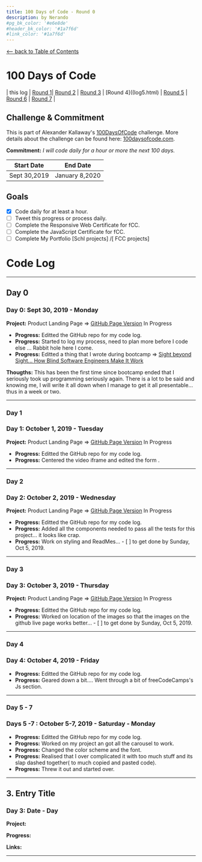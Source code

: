 ```yaml
---
title: 100 Days of Code - Round 0
description: by Nerando
#pg_bk_color: '#e6e8de'
#header_bk_color: '#1a7f6d'
#link_color: '#1a7f6d'
---
```

<!-- markdownlint-disable MD022 MD024 MD032 MD033 -->


<p class="toc"><a href="./index.html">&lt;– back to Table of Contents</a></p>

# 100 Days of Code

 | this log | [Round 1](https://github.com/Nerajno/100-days-log/blob/master/docs/log2.md)| [Round 2](log3.html) | [Round 3](log4.html) | [Round 4]((log5.html) | [Round 5](log6.html) | [Round 6](log6.html) | [Round 7](log7.html) |

## Challenge & Commitment
This is part of Alexander Kallaway's [100DaysOfCode](https://github.com/Kallaway/100-days-of-code "the official repo") challenge. More details about the challenge can be found here: [100daysofcode.com](http://100daysofcode.com/ "100daysofcode.com").

**Commitment:** *I will code daily for a hour or more  the next 100 days.*

|  Start Date   | End Date     |
| ------------- | ------------ |
| Sept 30,2019 | January 8,2020 |

## Goals

- [x] Code daily for at least a hour. 
- [ ] Tweet this progress or process daily.
- [ ] Complete the Responsive Web Certificate for fCC. 
- [ ] Complete the JavaScript Certificate for fCC.
- [ ] Complete My Portfolio [Schl projects] /[ FCC projects]

# Code Log

---

## Day 0
### Day 0: Sept 30, 2019 - Monday

**Project:** Product Landing Page => [GitHub Page Version](https://nerajno.github.io/fCC_Product_Landing_Page/) In Progress

+ **Progress:** Editted the GitHub repo for my code log.
+ **Progress:** Started to log my process, need to plan more before I code else ... Rabbit hole here I come.
+ **Progress:** Editted a thing that I wrote during bootcamp => [Sight beyond Sight... How Blind Software Engineers Make It Work](https://dev.to/nerajno/sight-beyond-sight-how-blind-software-engineers-make-it-work-4lo0)

**Thougths:** This has been the first time since bootcamp ended that I seriously took up programming seriously again. There is a lot to be said and knowing me, I will write it all down when I manage to get it all presentable... thus in a week or two.    


---

### Day 1 
### Day 1: October 1, 2019 - Tuesday

**Project:** Product Landing Page => [GitHub Page Version](https://nerajno.github.io/fCC_Product_Landing_Page/) In Progress

+ **Progress:** Editted the GitHub repo for my code log. 
+ **Progress:** Centered the video iframe and edited the form .

---
### Day 2
### Day 2: October 2, 2019 - Wednesday

**Project:** Product Landing Page => [GitHub Page Version](https://nerajno.github.io/fCC_Product_Landing_Page/) In Progress

+ **Progress:** Editted the GitHub repo for my code log. 
+ **Progress:** Added all the components needed to pass all the tests for this project... it looks like crap.
+ **Progress:** Work on styling and ReadMes... - [ ] to get done by Sunday, Oct 5, 2019.

---
### Day 3
### Day 3: October 3, 2019 - Thursday

**Project:** Product Landing Page => [GitHub Page Version](https://nerajno.github.io/fCC_Product_Landing_Page/) In Progress

+ **Progress:** Editted the GitHub repo for my code log. 
+ **Progress:** Worked on location of the images so that the images on the github live page works better... - [ ] to get done by Sunday, Oct 5, 2019.

---
### Day 4
### Day 4: October 4, 2019 - Friday

+ **Progress:** Editted the GitHub repo for my code log. 
+ **Progress:** Geared down a bit.... Went through a bit of freeCodeCamps's Js section.

---
### Day 5 - 7
### Days 5 -7 : October 5-7, 2019 - Saturday - Monday 

+ **Progress:** Editted the GitHub repo for my code log. 
+ **Progress:** Worked on my project an got all the carousel to work.
+ **Progress:** Changed the color scheme and the font.
+ **Progress:** Realised that I over complicated it with too much stuff and its slap dashed together( to much copied and pasted code).
+ **Progress:** Threw it out and started over.





---
## 3. Entry Title
### Day 3: Date - Day

**Project:**

**Progress:**

**Links:**

---
